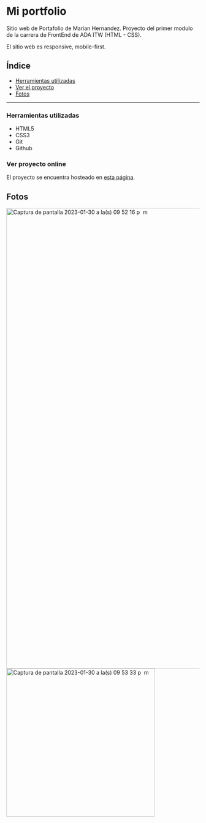 # Mi portfolio

Sitio web de Portafolio de Marian Hernandez. Proyecto del primer modulo de la carrera de FrontEnd de ADA ITW (HTML - CSS).

El sitio web es responsive, mobile-first.

## Índice

- [Herramientas utilizadas](#Herramientas-utilizadas)
- [Ver el proyecto](#ver-proyecto-online)
- [Fotos](#fotos)

---

### Herramientas utilizadas
- HTML5
- CSS3
- Git
- Github

### Ver proyecto online
El proyecto se encuentra hosteado en [esta página](https://glowing-fairy-a9d659.netlify.app/).

## Fotos

<img width="1202" alt="Captura de pantalla 2023-01-30 a la(s) 09 52 16 p  m" src="https://user-images.githubusercontent.com/102939026/215630524-3d8eb031-cc61-4143-83f5-28897c9993df.png">
<img width="387" alt="Captura de pantalla 2023-01-30 a la(s) 09 53 33 p  m" src="https://user-images.githubusercontent.com/102939026/215630716-0f07f767-54c0-4ad5-97f2-9e5b5374dde2.png">
